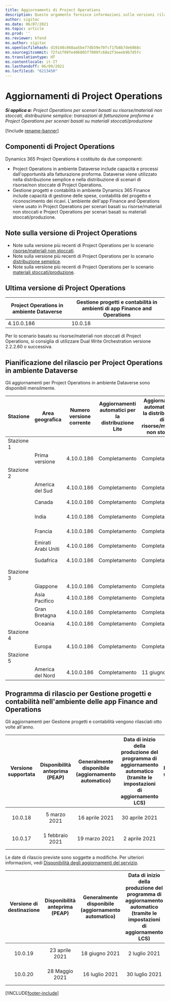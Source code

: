 ```yaml
---
title: Aggiornamenti di Project Operations
description: Questo argomento fornisce informazioni sulle versioni rilasciate di Dynamics 365 Project Operations.
author: sigitac
ms.date: 06/07/2021
ms.topic: article
ms.prod: ''
ms.reviewer: kfend
ms.author: sigitac
ms.openlocfilehash: d19148c868aa5be77db59e70fcf1fb8b7de6868c
ms.sourcegitcommit: 72fa1f09fe406805f7009fc68e2f3eeeb9b7d5fc
ms.translationtype: HT
ms.contentlocale: it-IT
ms.lasthandoff: 06/09/2021
ms.locfileid: "6213450"
---
```

# <a name="project-operations-updates"></a>Aggiornamenti di Project Operations

_**Si applica a:** Project Operations per scenari basati su risorse/materiali non stoccati, distribuzione semplice: transazioni di fatturazione proforma e Project Operations per scenari basati su materiali stoccati/produzione_

[!include [rename-banner](~/includes/cc-data-platform-banner.md)]

## <a name="project-operations-components"></a>Componenti di Project Operations

Dynamics 365 Project Operations è costituito da due componenti:

- Project Operations in ambiente Dataverse include capacità e processi dall'opportunità alla fatturazione proforma. Dataverse viene utilizzato nella distribuzione semplice e nella distribuzione di scenari di risorse/non stoccate di Project Operations.
- Gestione progetti e contabilità in ambiente Dynamics 365 Finance include capacità di gestione delle spese, contabilità del progetto e riconoscimento dei ricavi. L'ambiente dell'app Finance and Operations viene usato in Project Operations per scenari basati su risorse/materiali non stoccati e Project Operations per scenari basati su materiali stoccati/produzione.

## <a name="project-operations-release-notes"></a>Note sulla versione di Project Operations
- Note sulla versione più recenti di Project Operations per lo scenario [risorse/materiali non stoccati](whats-new-may-2021-resource-based.md).
- Note sulla versione più recenti di Project Operations per lo scenario [distribuzione semplice](../pro/whats-new/whats-new-may-2021-lite.md).
- Note sulla versione più recenti di Project Operations per lo scenario [materiali stoccati/produzione](../prod-pma/whats-new/whats-new-apr-2021-stocked.md).

## <a name="project-operations-latest-version"></a>Ultima versione di Project Operations

| Project Operations in ambiente Dataverse | Gestione progetti e contabilità in ambienti di app Finance and Operations | 
| --- | --- |
| 4.10.0.186 | 10.0.18 |

Per lo scenario basato su risorse/materiali non stoccati di Project Operations, si consiglia di utilizzare Dual Write Orchestration versione 2.2.2.60 o successiva.

## <a name="release-schedule-for-project-operations-on-dataverse-environment"></a>Pianificazione del rilascio per Project Operations in ambiente Dataverse

Gli aggiornamenti per Project Operations in ambiente Dataverse sono disponibili mensilmente. 

| Stazione | Area geografica | Numero versione corrente | Aggiornamenti automatici per la distribuzione Lite | Aggiornamenti automatici per la distribuzione di risorse/materiali non stoccati | Numero versione successiva | La versione successiva è generalmente disponibile |
|-----------|-----------------------|-----------------|--------------|---------------------|---------------------|---------------------|
| Stazione 1 |   &nbsp;              |    &nbsp;       | &nbsp;       |      &nbsp;         |      &nbsp;         |      &nbsp;         |
|   &nbsp;  | Prima versione         |  4.10.0.186     | Completamento     | Completamento            | Da definire                 | 28-Maggio-21           |
| Stazione 2 |   &nbsp;              |    &nbsp;       | &nbsp;       |      &nbsp;         |      &nbsp;         |      &nbsp;         |
|   &nbsp;  | America del Sud         |  4.10.0.186     | Completamento     | Completamento            | Da definire                 | 28-Maggio-21           |
|    &nbsp; | Canada                |  4.10.0.186     | Completamento     | Completamento            | Da definire                 | 28-Maggio-21           |
|   &nbsp;  | India                 |  4.10.0.186     | Completamento     | Completamento            | Da definire                 | 28-Maggio-21           |
|   &nbsp;  | Francia                |  4.10.0.186     | Completamento     | Completamento            | Da definire                 | 28-Maggio-21           |
|   &nbsp;  | Emirati Arabi Uniti  |  4.10.0.186     | Completamento     | Completamento            | Da definire                 | 28-Maggio-21           |
|   &nbsp;  | Sudafrica          |  4.10.0.186     | Completamento     | Completamento            | Da definire                 | 28-Maggio-21           |
| Stazione 3 |      &nbsp;           |     &nbsp;      |     &nbsp;   |      &nbsp;         |      &nbsp;         |      &nbsp;         |
|   &nbsp;  | Giappone                 |  4.10.0.186     | Completamento     | Completamento            | Da definire                 | 04 giugno 21          |
|   &nbsp;  | Asia Pacifico          |  4.10.0.186     | Completamento     | Completamento            | Da definire                 | 04 giugno 21          |
|   &nbsp;  | Gran Bretagna         |  4.10.0.186     | Completamento     | Completamento            | Da definire                 | 04 giugno 21          |
|   &nbsp;  | Oceania               |  4.10.0.186     | Completamento     | Completamento            | Da definire                 | 04 giugno 21          |
| Stazione 4 |     &nbsp;            |     &nbsp;      |     &nbsp;   |      &nbsp;         |      &nbsp;         |      &nbsp;         |
|   &nbsp;  | Europa                |  4.10.0.186     | Completamento     | Completamento            | Da definire                 | 11 giugno 21          |
| Stazione 5 |     &nbsp;            |     &nbsp;      |     &nbsp;   |      &nbsp;         |      &nbsp;         |      &nbsp;         |
|   &nbsp;  | America del Nord         |  4.10.0.186     | Completamento     | 11 giugno 21          | Da definire                 | 18 giugno 21          |

## <a name="release-schedule-for-project-management-and-accounting-in-the-finance-and-operations-apps-environment"></a>Programma di rilascio per Gestione progetti e contabilità nell'ambiente delle app Finance and Operations

Gli aggiornamenti per Gestione progetti e contabilità vengono rilasciati otto volte all'anno.

|          Versione supportata          | Disponibilità anteprima (PEAP) | Generalmente disponibile (aggiornamento automatico) | Data di inizio della produzione del programma di aggiornamento automatico (tramite le impostazioni di aggiornamento LCS) |   Fine del servizio   |
|:-------------------------:|:---------------------------:|:---------------------------------:|:--------------------------------------------------------------------:|:------------------:|
|          10.0.18          |        5 marzo 2021        |           16 aprile 2021          |                            30 aprile 2021                            |    16 luglio 2021   |
|          10.0.17          |       1 febbraio 2021      |           19 marzo 2021          |                             2 aprile 2021                            |    11 giugno 2021   |

Le date di rilascio previste sono soggette a modifiche. Per ulteriori informazioni, vedi [Disponibilità degli aggiornamenti del servizio](/dynamics365/fin-ops-core/fin-ops/get-started/public-preview-releases?toc=%2fdynamics365%2ffinance%2ftoc.json).

|          Versione di destinazione          | Disponibilità anteprima (PEAP) | Generalmente disponibile (aggiornamento automatico) | Data di inizio della produzione del programma di aggiornamento automatico (tramite le impostazioni di aggiornamento LCS) |   Fine del servizio   |
|:-------------------------:|:---------------------------:|:---------------------------------:|:--------------------------------------------------------------------:|:------------------:|
|          10.0.19          |        23 aprile 2021       |            18 giugno 2021           |                             2 luglio 2021                             | 17 settembre 2021 |
|          10.0.20          |         28 Maggio 2021        |           16 luglio 2021           |                             30 luglio 2021                             |  22 ottobre 2021  |



[!INCLUDE[footer-include](../includes/footer-banner.md)]
